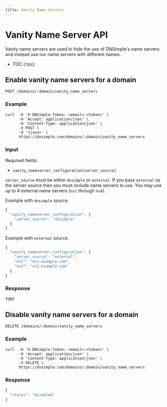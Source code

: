 ```yaml
---
title: Vanity Name Servers
---
```


# Vanity Name Server API

Vanity name servers are used to hide the use of DNSimple's name servers and instead use our name servers with different names.

* TOC
{:toc}


## Enable vanity name servers for a domain

    POST /domains/:domain/vanity_name_servers

### Example

    curl  -H 'X-DNSimple-Token: <email>:<token>' \
          -H 'Accept: application/json' \
          -H 'Content-Type: application/json' \
          -X POST \
          -d '<json>' \
          https://dnsimple.com/domains/:domain/vanity_name_servers

### Input

Required fields:

- `vanity_nameserver_configuration[server_source]`

`server_source` must be either `dnsimple` or `external`.
If you pass `external` as the server source then you must include name servers to use.
You may use up to 4 external name servers (`ns1` through `ns4`).

Example with `dnsimple` source.

~~~ js
{
  "vanity_nameserver_configuration": {
    "server_source": "dnsimple"
  }
}
~~~

Example with `external` source.

~~~ js
{
  "vanity_nameserver_configuration": {
    "server_source": "external",
    "ns1": "ns1.example.com",
    "ns2": "ns2.example.com"
  }
}
~~~

### Response

~~~ js
TODO
~~~


## Disable vanity name servers for a domain

    DELETE /domains/:domain/vanity_name_servers

### Example

    curl  -H 'X-DNSimple-Token: <email>:<token>' \
          -H 'Accept: application/json' \
          -H 'Content-Type: application/json' \
          -X DELETE \
          https://dnsimple.com/domains/:domain/vanity_name_servers

### Response

~~~ js
{
  "status": "disabled"
}
~~~
